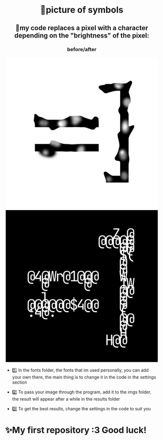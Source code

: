 <h1 align="center">🎨picture of symbols </h1>

<h2 align="center">🔧my code replaces a pixel with a character depending on the "brightness" of the pixel:</h2>
<h3 align="center" >before/after</h3>

<div align="center">
  <img src="https://github.com/chesdes/picture_of_symbols/blob/master/imgs/ava%201.png" width=500 height=500 alt="picture before">
  <img src="https://github.com/chesdes/picture_of_symbols/blob/master/results/result.png?raw=true" width=500 height=500 alt="picture after">
</div>

- 1️⃣ In the fonts folder, the fonts that im used personally, you can add your own there, the main thing is to change it in the code in the settings section

- 2️⃣ To pass your image through the program, add it to the imgs folder, the result will appear after a while in the results folder

- 3️⃣ To get the best results, change the settings in the code to suit you

<h1>✨My first repository :3 Good luck!</h1>

